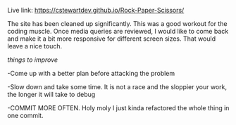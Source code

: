 Live link: https://cstewartdev.github.io/Rock-Paper-Scissors/

The site has been cleaned up significantly. This was a good workout for the coding muscle. Once media queries are reviewed, I would like to come back and make it a bit more responsive for different screen sizes. That would leave a nice touch.

*things to improve*

-Come up with a better plan before attacking the problem

-Slow down and take some time. It is not a race and the sloppier your work, the longer it will take to debug

-COMMIT MORE OFTEN. Holy moly I just kinda refactored the whole thing in one commit. 




